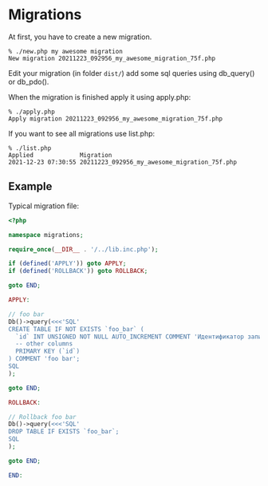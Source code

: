 # Migrations

At first, you have to create a new migration. 

```
% ./new.php my awesome migration
New migration 20211223_092956_my_awesome_migration_75f.php
```

Edit your migration (in folder `dist/`) add some sql queries using db_query() or db_pdo().

When the migration is finished apply it using apply.php:

```
% ./apply.php 
Apply migration 20211223_092956_my_awesome_migration_75f.php
```

If you want to see all migrations use list.php:

```
% ./list.php 
Applied             Migration
2021-12-23 07:30:55 20211223_092956_my_awesome_migration_75f.php
```

## Example

Typical migration file:

```php
<?php

namespace migrations;

require_once(__DIR__ . '/../lib.inc.php');

if (defined('APPLY')) goto APPLY;
if (defined('ROLLBACK')) goto ROLLBACK;

goto END;

APPLY:

// foo bar
Db()->query(<<<'SQL'
CREATE TABLE IF NOT EXISTS `foo_bar` (
  `id` INT UNSIGNED NOT NULL AUTO_INCREMENT COMMENT 'Идентификатор записи',
  -- other columns
  PRIMARY KEY (`id`)
) COMMENT 'foo bar';
SQL
);

goto END;

ROLLBACK:

// Rollback foo bar
Db()->query(<<<'SQL'
DROP TABLE IF EXISTS `foo_bar`;
SQL
);

goto END;

END:

```
